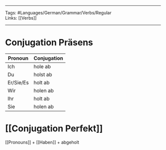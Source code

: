 ___
Tags: #Languages/German/Grammar/Verbs/Regular  
Links: [[Verbs]]
___
# Conjugation Präsens
Pronoun|Conjugation
------------ | ------------
Ich | hole ab
Du | holst ab
Er/Sie/Es | holt ab
Wir | holen ab
Ihr | holt ab
Sie | holen ab


# [[Conjugation Perfekt]]
[[Pronouns]] + [[Haben]] + abgeholt